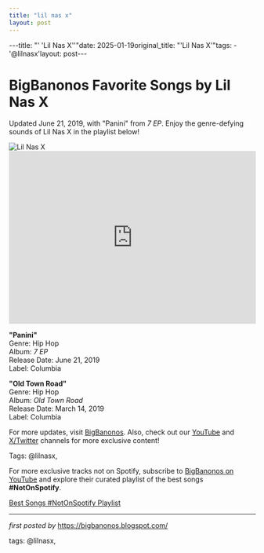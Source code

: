 ```yaml
---
title: "lil nas x"
layout: post
---
```

---title: "' 'Lil Nas X''"date: 2025-01-19original_title: "'Lil Nas X'"tags:  - '@lilnasx'layout: post---<!-- Title of the Post --><h1 >BigBanonos Favorite Songs by Lil Nas X</h1> <!-- Introductory Text --><p >Updated June 21, 2019, with "Panini" from <em>7 EP</em>. Enjoy the genre-defying sounds of Lil Nas X in the playlist below!</p> <!-- Featured Image --><div > <img src="https://i.scdn.co/image/ab67616d00001e02c4f02424746f626740a108d2" alt="Lil Nas X" /></div> <!-- Spotify Embed --><div > <iframe src="https://open.spotify.com/embed/playlist/5Jay5xaRsa2eQro9Skh2s6?utm_source=generator" width="100%" height="352" frameborder="0" allowfullscreen="" allow="autoplay; clipboard-write; encrypted-media; fullscreen; picture-in-picture" loading="lazy"></iframe></div> <!-- Song Information --><div > <p><strong>"Panini"</strong><br> Genre: Hip Hop<br> Album: <em>7 EP</em><br> Release Date: June 21, 2019<br> Label: Columbia</p> <p><strong>"Old Town Road"</strong><br> Genre: Hip Hop<br> Album: <em>Old Town Road</em><br> Release Date: March 14, 2019<br> Label: Columbia</p></div> <!-- Footer Links --><div > <p>For more updates, visit <a href="https://bigbanonos.blogspot.com/" target="_blank">BigBanonos</a>. Also, check out our <a href="https://www.youtube.com/@BigBanonos" target="_blank">YouTube</a> and <a href="https://x.com/bigbanonos" target="_blank">X/Twitter</a> channels for more exclusive content!</p></div> <!-- Tags --><p >Tags: @lilnasx,</p><!--Subscribe and Playlist Links--><div>    <p>For more exclusive tracks not on Spotify, subscribe to <a href="https://www.youtube.com/@BigBanonos" target="_blank">BigBanonos on YouTube</a> and explore their curated playlist of the best songs <strong>#NotOnSpotify</strong>.</p>    <p><a href="https://www.youtube.com/playlist?list=PLtuNtuTatqI0kFahUCbtbfenC_ET5O_tr" target="_blank">Best Songs #NotOnSpotify Playlist<br /></a></p></div><hr /><p><em>first posted by</em> <a href="https://bigbanonos.blogspot.com/" rel="noopener" target="_new">https://bigbanonos.blogspot.com/</a></p><p>tags: @lilnasx,</p>